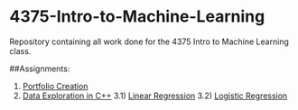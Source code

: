 # 4375-Intro-to-Machine-Learning
Repository containing all work done for the 4375 Intro to Machine Learning class. 

##Assignments:

1) [Portfolio Creation](Overview_of_ML.pdf)
2) [Data Exploration in C++](Project_1_Data_Exploration/Project_1_Data_Exploration_Report.pdf)
3.1) [Linear Regression](Linear_Regression_Model.Rmd)
3.2) [Logistic Regression](Logistic_Classification_Model.Rmd)